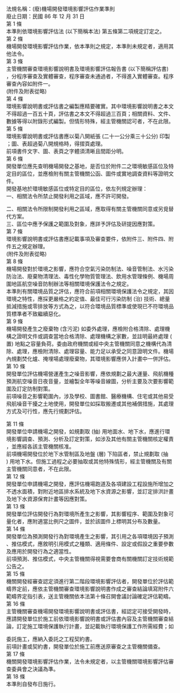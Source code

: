 法規名稱：(廢)機場開發環境影響評估作業準則  
廢止日期：民國 86 年 12 月 31 日  
第 1 條  
本準則依環境影響評估法 (以下簡稱本法) 第五條第二項規定訂定之。  
第 2 條  
機場開發環境影響評估作業，依本準則之規定，本準則未規定者，適用其  
他法令。  
第 3 條  
主管機關審查環境影響說明書及環境影響評估報告書 (以下簡稱評估書)  
，分程序審查及實體審查，程序審查未通過者，不得進入實體審查。程序  
審查內容如附件一。  
(附件及附表從略)  
第 4 條  
環境影響說明書或評估書之編製應精要確實。其中環境影響說明書之本文  
不得超過一百五十頁，評估書之本文不得超過三百頁；相關資料、文件、  
數據等得以附錄形式編製。但情形特殊，經主管機關認可者，不在此限。  
第 5 條  
環境影響說明書或評估書應以菊八開紙張 (二十一公分乘三十公分) 印製  
；圖、表超過菊八開規格時，得摺頁處理。  
前項書件文字、圖、表頁之字體須清晰且間距分明。  
第 6 條  
開發單位應先查明機場開發之基地，是否位於附件二之環境敏感區位及特  
定目的區位，並應檢附有關主管機關公函、圖件或實地調查資料等證明文  
件。  
開發基地於環境敏感區位或特定目的區位，依左列規定辦理：  
一、相關法令所禁止開發利用之區域，應不許可開發。  


二、相關法令所限制開發利用之區域，應取得有關主管機關同意或另覓替  
代方案。  
三、區位中應予保護之範圍及對象，應詳予評估及研提因應對策。  
第 7 條  
環境影響說明書或評估書應記載事項及審查要件，依附件三、附件四、附  
件五之規定辦理。  
(附件及附表從略)  
第 8 條  
機場開發對於環境之影響，應符合空氣污染防制法、噪音管制法、水污染  
防治法、廢棄物清理法、毒性化學物質管理法、飲用水管理條例、機場周  
圍地區航空噪音防制辦法等相關環境保護法令之規定。  
本準則有關環境品質之評估，應符合前項相關環境保護法令之規定，其因  
環境之特性，應採更嚴格之約定值、最佳可行污染防制 (治) 技術、總量  
抵減措施或零排放等方式為之，以符合環境品質標準或使現已不符環境品  
質標準者不致繼續惡化。  
第 9 條  
機場開發產生之廢棄物 (含污泥) 如委外處理，應檢附合格清除、處理機  
構之證明文件或調查當地合格清除、處理機構之家數，並註明最終處理 (  
置) 地點之容量負荷。委由政府機關或經中央主管機關同意之機構代為清  
除、處理，應檢附清除、處理容量、能力足以承受之同意證明文件。機場  
內規劃焚化爐、掩埋場處理廢棄物，其環境影響應併入計畫中一併評估。  
第 10 條  
開發單位評估機場營運產生之噪音影響，應依規劃之最大運量、飛航機種  
預測航空噪音日夜音量，並繪製全年等噪音線圖，分析主要及次要影響範  
圍及訂定防制對策。  
前項噪音之影響範圍內，涉及學校、圖書館、醫療機構、住宅或其他易受  
飛航噪音干擾之土地使用，開發單位如採取搬遷或其他補償措施，其處理  
方式及可行性，應先行規劃評估。  


第 11 條  
開發單位申請機場之開發，如規劃取 (抽) 用地面水、地下水，應進行環  
境影響調查、預測、分析及訂定對策，如涉及其他有關主管機關核定權責  
，並應經各該主管機關核准。  
前項機場開發位於地下水管制區及地盤 (層) 下陷區者，禁止規劃取 (抽  
) 用地下水。但施工過程之必要抽取或其他特殊情形，經主管機關及有關  
主管機關同意者，不在此限。  
第 12 條  
開發單位申請機場之開發，應評估機場跑道及各項建設工程設施所增加之  
不透水面積，對附近地區排水系統及地下水資源之影響，並訂定排洪計畫  
及地下水資源保育計畫等因應對策。  
第 13 條  
開發單位評估開發行為對環境所產生之影響，其影響程序、範圍及對象可  
量化者，應附適當比例尺之圖件，並於該圖件上標明其分布及數量。  
第 14 條  
開發單位為預測開發行為對環境產生之影響，其引用之各項環境因子預測  
、推估模式，應敘明引用模式之種類、適用條件、設定或假設之重要參數  
及應用於開發行為之適當性。  
前項預測、推估模式，中央主管機關得視需要會商有關機關訂定技術規範  
公告之。  
第 15 條  
機關開發經審查認定須進行第二階段環境影響評估者，開發單位於評估範  
疇界定前，應依主管機關審查環境影響說明書作成之審查結論填寫附件六  
範疇界定指引表，送主管機關依本法第十條召開會議討論確定評估範疇。  
第 16 條  
主管機關審查機場開發環境影響說明書或評估書，經認定可接受開發時，  
應請開發單位於施工前依環境影響說明書或評估書內容及主管機關審查結  
論，訂定施工環境保護執行計畫，並記載執行環境保護工作所需經費；如  


委託施工，應納入委託之工程契約書。  
前項計畫或契約書，開發單位於施工前應送原審查之主管機關備查。  
第 17 條  
機關開發環境影響評估作業，法令未規定者，以主管機關環境影響評估審  
查委員會之決議為準。  
第 18 條  
本準則自發布日施行。  


